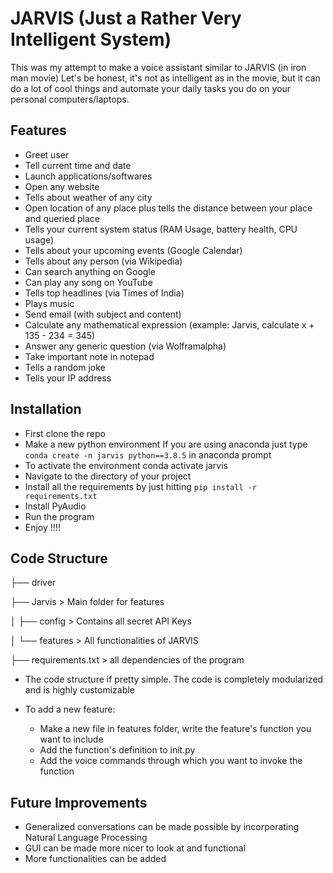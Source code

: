 
# JARVIS (Just a Rather Very Intelligent System)

This was my attempt to make a voice assistant similar to JARVIS (in iron man movie)
Let's be honest, it's not as intelligent as in the movie, but it can do a lot of cool things and automate your daily tasks you do on your personal computers/laptops.


## Features

- Greet user
- Tell current time and date
- Launch applications/softwares
- Open any website
- Tells about weather of any city
- Open location of any place plus tells the distance between your place and queried place
- Tells your current system status (RAM Usage, battery health, CPU usage)
- Tells about your upcoming events (Google Calendar)
- Tells about any person (via Wikipedia)
- Can search anything on Google
- Can play any song on YouTube
- Tells top headlines (via Times of India)
- Plays music
- Send email (with subject and content)
- Calculate any mathematical expression (example: Jarvis, calculate x + 135 - 234 = 345)
- Answer any generic question (via Wolframalpha)
- Take important note in notepad
- Tells a random joke
- Tells your IP address

## Installation

- First clone the repo
- Make a new python environment If you are using anaconda just type `conda create -n jarvis python==3.8.5`  in anaconda prompt
- To activate the environment conda activate jarvis
- Navigate to the directory of your project
- Install all the requirements by just hitting `pip install -r requirements.txt`
- Install PyAudio
- Run the program
- Enjoy !!!!
## Code Structure

├── driver

├── Jarvis              > Main folder for features 

│   ├── config          > Contains all secret API Keys

│   └── features        > All functionalities of JARVIS 

├── requirements.txt    > all dependencies of the program

- The code structure if pretty simple. The code is completely modularized and is highly customizable

- To add a new feature:
    - Make a new file in features folder, write the feature's function you want to include
    - Add the function's definition to init.py
    - Add the voice commands through which you want to invoke the function
## Future Improvements

- Generalized conversations can be made possible by incorporating Natural Language Processing
- GUI can be made more nicer to look at and functional
- More functionalities can be added
